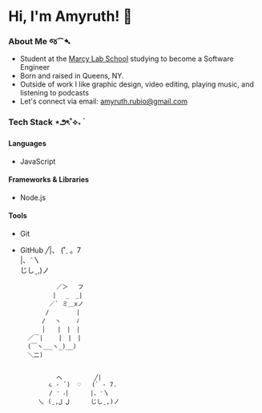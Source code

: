 # Hi, I'm Amyruth! 👋

### About Me જ⁀➴
- Student at the [Marcy Lab School](https://www.marcylabschool.org/) studying to become a Software Engineer
- Born and raised in Queens, NY.
- Outside of work I like graphic design, video editing, playing music, and listening to podcasts
- Let's connect via email: amyruth.rubio@gmail.com

### Tech Stack ⋆౨ৎ˚⟡˖ ࣪

#### Languages
- JavaScript

#### Frameworks & Libraries
- Node.js

#### Tools
- Git
- GitHub
                            ╱|、
                          (˚ˎ 。7  
                           |、˜〵          
                           じしˍ,)ノ

                ／＞　 フ
               | 　_　_| 
              ／` ミ＿xノ 
             /　　　　 |
            /　 ヽ　　 ﾉ
            │　　|　|　|
        ／￣|　　 |　|　|
        (￣ヽ＿_ヽ_)__)
        ＼二)


                へ         ╱| 
              ૮ - ՛)  ♡   (` - 7.   
              / ⁻ ៸|      |、⁻〵
           乀 (ˍ,ل ل      じしˍ,)ノ        
